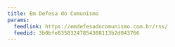 ```yaml
---
title: Em Defesa do Comunismo
params:
  feedlink: https://emdefesadocomunismo.com.br/rss/
  feedid: 3b0bfe83583247854308113b2d043766
---
```

